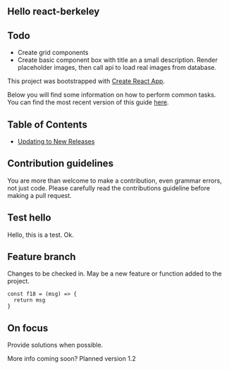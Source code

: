 ## Hello react-berkeley

## Todo
- Create grid components
- Create basic component box with title an a small description. Render placeholder images, then call api to load real images from database.

This project was bootstrapped with [Create React App](https://github.com/facebookincubator/create-react-app).

Below you will find some information on how to perform common tasks.<br>
You can find the most recent version of this guide [here](https://github.com/facebookincubator/create-react-app/blob/master/packages/react-scripts/template/README.md).

## Table of Contents

- [Updating to New Releases](#updating-to-new-releases)

## Contribution guidelines
 You are more than welcome to make a contribution, even grammar errors, not just code. Please carefully read the contributions guideline before making a pull request.

## Test hello
 Hello, this is a test. Ok.

 ## Feature branch
 Changes to be checked in. May be a new feature or function added to the project.
 ```
 const f18 = (msg) => {
   return msg
 }
 ```

## On focus
Provide solutions when possible.

More info coming soon?
Planned version 1.2

